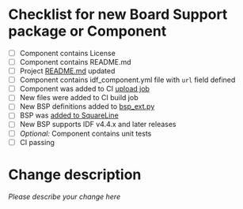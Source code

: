 # Checklist for new Board Support package or Component

- [ ] Component contains License
- [ ] Component contains README.md
- [ ] Project [README.md](../README.md) updated
- [ ] Component contains idf_component.yml file with `url` field defined
- [ ] Component was added to CI [upload job](https://github.com/espressif/esp-bsp/blob/master/.github/workflows/upload_component.yml#L17)
- [ ] New files were added to CI build job
- [ ] New BSP definitions added to [bsp_ext.py](../examples/bsp_ext.py)
- [ ] BSP was [added to SquareLine](https://github.com/espressif/esp-bsp/tree/master/SquareLine/common)
- [ ] New BSP supports IDF v4.4.x and later releases
- [ ] _Optional:_ Component contains unit tests
- [ ] CI passing

# Change description
_Please describe your change here_
